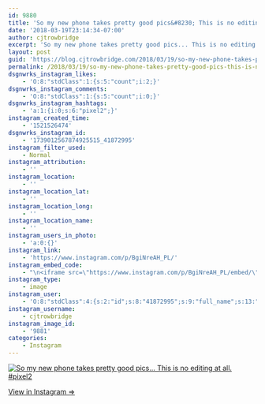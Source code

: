 ```yaml
---
id: 9880
title: 'So my new phone takes pretty good pics&#8230; This is no editing at all. #pixel2'
date: '2018-03-19T23:14:34-07:00'
author: cjtrowbridge
excerpt: 'So my new phone takes pretty good pics... This is no editing at all. #pixel2'
layout: post
guid: 'https://blog.cjtrowbridge.com/2018/03/19/so-my-new-phone-takes-pretty-good-pics-this-is-no-editing-at-all-pixel2/'
permalink: /2018/03/19/so-my-new-phone-takes-pretty-good-pics-this-is-no-editing-at-all-pixel2/
dsgnwrks_instagram_likes:
    - 'O:8:"stdClass":1:{s:5:"count";i:2;}'
dsgnwrks_instagram_comments:
    - 'O:8:"stdClass":1:{s:5:"count";i:0;}'
dsgnwrks_instagram_hashtags:
    - 'a:1:{i:0;s:6:"pixel2";}'
instagram_created_time:
    - '1521526474'
dsgnwrks_instagram_id:
    - '1739012567874925515_41872995'
instagram_filter_used:
    - Normal
instagram_attribution:
    - ''
instagram_location:
    - ''
instagram_location_lat:
    - ''
instagram_location_long:
    - ''
instagram_location_name:
    - ''
instagram_users_in_photo:
    - 'a:0:{}'
instagram_link:
    - 'https://www.instagram.com/p/BgiNreAH_PL/'
instagram_embed_code:
    - "\n<iframe src=\"https://www.instagram.com/p/BgiNreAH_PL/embed/\" width=\"612\" height=\"710\" frameborder=\"0\" scrolling=\"no\" allowtransparency=\"true\" class=\"insta-image-embed\"></iframe>\n"
instagram_type:
    - image
instagram_user:
    - 'O:8:"stdClass":4:{s:2:"id";s:8:"41872995";s:9:"full_name";s:13:"CJ Trowbridge";s:15:"profile_picture";s:141:"https://scontent.cdninstagram.com/vp/0bff7ef46024fadfe1c65f0c3a2372f7/5B42121C/t51.2885-19/s150x150/13724650_1188772791164794_142557231_a.jpg";s:8:"username";s:12:"cjtrowbridge";}'
instagram_username:
    - cjtrowbridge
instagram_image_id:
    - '9881'
categories:
    - Instagram
---
```


[![So my new phone takes pretty good pics… This is no editing at all. #pixel2](https://blog.cjtrowbridge.com/wp-content/uploads/2018/03/1521526474-1-1.jpg)](https://www.instagram.com/p/BgiNreAH_PL/)

[View in Instagram ⇒](https://www.instagram.com/p/BgiNreAH_PL/)
